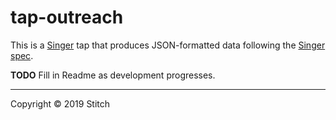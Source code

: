 # tap-outreach

This is a [Singer](https://singer.io) tap that produces JSON-formatted data
following the [Singer
spec](https://github.com/singer-io/getting-started/blob/master/SPEC.md).

**TODO** Fill in Readme as development progresses.

---

Copyright &copy; 2019 Stitch
